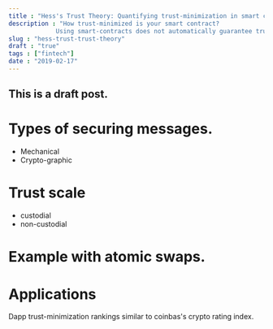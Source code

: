```yaml
---
title : "Hess's Trust Theory: Quantifying trust-minimization in smart contracts"
description : "How trust-minimized is your smart contract? 
             Using smart-contracts does not automatically guarantee trust-minimized applications. Smart contracts instead offer a spectrum of mechanisms that vary  on the trust-scale"
slug : "hess-trust-trust-theory"
draft : "true"
tags : ["fintech"]
date : "2019-02-17"
---
```


## This is a draft post.

# Types of securing messages.

- Mechanical
- Crypto-graphic

# Trust scale
- custodial
- non-custodial

# Example with atomic swaps.

# Applications

Dapp trust-minimization rankings similar to coinbas's crypto rating index.
